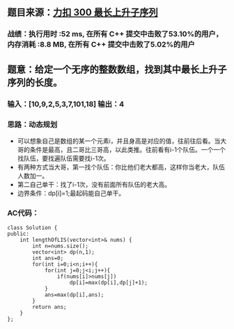 ## 题目来源：[力扣 300 最长上升子序列](https://leetcode-cn.com/problems/longest-increasing-subsequence/)

### 战绩：执行用时 :52 ms, 在所有 C++ 提交中击败了53.10%的用户，内存消耗 :8.8 MB, 在所有 C++ 提交中击败了5.02%的用户

## 题意：给定一个无序的整数数组，找到其中最长上升子序列的长度。

### 输入：[10,9,2,5,3,7,101,18] 输出：4

### 思路：动态规划
   - 可以想象自己是数组的某一个元素i，并且身高是对应的值，往前往后看。当大哥的条件是最高，且二哥比三哥高，以此类推。往前看有i-1个队伍。一个一个找队伍，要找遍队伍需要找i-1次。
   - 有两种方式当大哥，第一找个队伍：你比他们老大都高，这样你当老大，队伍人数加一。
   - 第二自己单干：找了i-1次，没有前面所有队伍的老大高。
   - 边界条件：dp[i]=1;最起码能自己单干。
### AC代码：
```
class Solution {
public:
    int lengthOfLIS(vector<int>& nums) {
        int n=nums.size();
        vector<int> dp(n,1);
        int ans=0;
        for(int i=0;i<n;i++){
            for(int j=0;j<i;j++){
                if(nums[i]>nums[j])
                    dp[i]=max(dp[i],dp[j]+1);
            }
            ans=max(dp[i],ans);
        }
        return ans;
    }
};
```
